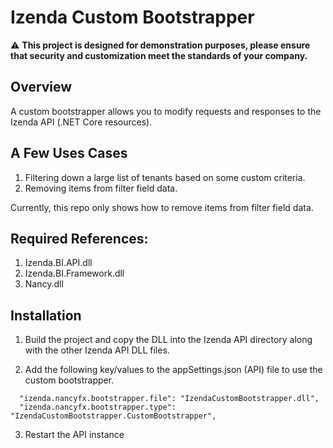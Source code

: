 # Izenda Custom Bootstrapper

 :warning: **This project is designed for demonstration purposes, please ensure that security and customization meet the standards of your company.**
 
 
## Overview
A custom bootstrapper allows you to modify requests and responses to the Izenda API (.NET Core resources). 

## A Few Uses Cases
1. Filtering down a large list of tenants based on some custom criteria.
2. Removing items from filter field data.

Currently, this repo only shows how to remove items from filter field data.

## Required References:

1. Izenda.BI.API.dll  
2. Izenda.BI.Framework.dll 
3. Nancy.dll

## Installation

1. Build the project and copy the DLL into the Izenda API directory along with the other Izenda API DLL files.
   
2. Add the following key/values to the appSettings.json (API) file to use the custom bootstrapper.
```
  "izenda.nancyfx.bootstrapper.file": "IzendaCustomBootstrapper.dll",
  "izenda.nancyfx.bootstrapper.type": "IzendaCustomBootstrapper.CustomBootstrapper",
```

3. Restart the API instance